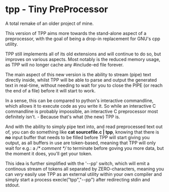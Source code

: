 # tpp - Tiny PreProcessor

A total remake of an older project of mine.

This version of TPP aims more towards the stand-alone aspect of a preprocessor, with the goal of being a drop-in replacement for GNU's cpp utility.

TPP still implements all of its old extensions and will continue to do so, but improves on various aspects. Most notably is the reduced memory usage, as TPP will no longer cache any #include-ed file forever.

The main aspect of this new version is the ability to stream (pipe) text directly inside, whilst TPP will be able to parse and output the generated text in real-time, without needing to wait for you to close the PIPE (or reach the end of a file) before it will start to work.

In a sense, this can be compared to python's interactive commandline, which allows it to execute code as you write it. So while an interactive C commandline is probably impossible, an interactive C preprocessor most definitely isn't. - Because that's what (the new) TPP is.

And with the ability to simply pipe text into, and read preprocessed text out of, you can do something like <b>cat sourcefile.c | tpp</b>, knowing that there is <b>no</b> input buffer that needs to be filled before TPP will start giving you output, as all buffers in use are token-based, meaning that TPP will only wait for e.g.: a <i>/* comment */</i> to terminate before goving you more data, but the moment it does, you'll get your token.

This idea is further simplified with the '--pp' switch, which will emit a continous stream of tokens all separated by ZERO-characters, meaning you can _very_ easily use TPP as an external utility within your own compiler and simply start a process execle("tpp","--pp") after redirecting stdin and stdout.

